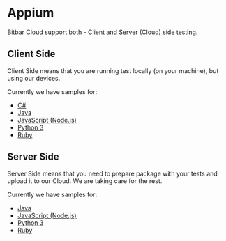 # Appium

Bitbar Cloud support both - Client and Server (Cloud) side testing.

## Client Side

Client Side means that you are running test locally (on your machine), but using our devices.

Currently we have samples for:

* [C#](client-side/csharp/)
* [Java](client-side/java/)
* [JavaScript (Node.js)](client-side/javascript/)
* [Python 3](client-side/python/)
* [Ruby](client-side/ruby/)

## Server Side

Server Side means that you need to prepare package with your tests and upload it to our Cloud.
We are taking care for the rest.

Currently we have samples for:

* [Java](server-side/java/)
* [JavaScript (Node.js)](server-side/javascript/)
* [Python 3](server-side/python/)
* [Ruby](server-side/ruby/)
